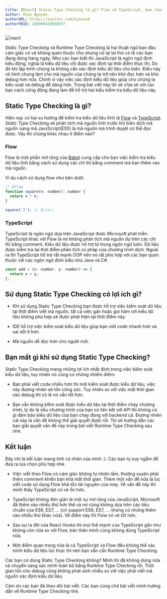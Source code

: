 ```yaml
---
title: [React] Static Type Checking là gì? Flow và TypeScript, bạn chọn cách nào?
author: Hieu Nguyen
authorURL: https://twitter.com/hieunv8
authorFBID: 100006410080637
---
```


![react](https://images.unsplash.com/photo-1581276879432-15e50529f34b)

Static Type Checking và Runtime Type Checking là hai thuật ngữ ban đâu cảm giác có vẻ không quen thuộc cho nhưng nó lại lai thứ có lẽ các bạn đang dùng hàng ngày. Như các bạn biết thì JavaScript là ngôn ngữ định kiểu động, nghĩa là kiểu dữ liệu chỉ được xác định tại thời điểm thực thi. Do đó khi lập trình chúng ta không cần xác định kiểu dữ liệu cho biến. Điều này vô hình chung làm cho mã nguồn của chúng ta trở nên khó đọc hơn và khó debug hơn nữa. Chính vì vậy việc xác định kiểu dữ liệu giúp cho chúng ta kiểu soát và debug dễ dàng hơn. Trong bài viết này tôi sẽ chia sẻ với các bạn cách công đồng đang làm để hỗ trợ hai kiểu kiểm tra kiểu dữ liệu này.

## Static Type Checking là gì?

Hiện nay có hai xu hướng để kiểm tra kiểu dữ liệu tĩnh là [Flow](https://flow.org/) và [TypeScript](https://www.typescriptlang.org/). Static Type Checking sẽ phân tích mã nguồn tĩnh trước khi biên dịch mã nguồn sang mã JavsScript(ES5) là mã nguồn mà trình duyệt có thể đọc được. Vậy thì chúng khác nhau ở điểm nào?

### Flow

Flow là một phần mở rộng của [Babel](https://babeljs.io/) cung cấp cho bạn việc kiểm tra kiểu dữ liệu tĩnh bằng cách sử dụng các chỉ thị bằng comment mà bạn thêm vào mã nguồn.

Ví dụ cách sử dụng flow như bên dưới:

```js
// @flow
function square(n: number): number {
  return n * n;
}

square('2'); // Error!
```

### TypeScript

TypeScript là ngôn ngữ dựa trên JavaScript được Microsoft phát triển. TypeScript khác với Flow là nó không phân tích mã nguồn dự trên các chỉ thị bằng comment. Kiểu dữ liệu được hỗ trợ từ trong ngôn ngữ luôn. Dữ liệu được kiểm tra tại thời điểm phân tích cú pháp của chương trình dịch. Ngoài ra thì TypeScript hỗ trợ rất mạnh OOP nên nó rất phù hợp với các bạn quen thuộc với các ngôn ngữ định kiểu như Java và C#.

```js
const add = (x: number, y: number) => {
  return x + y;
};
```

## Sử dụng Static Type Checking có lợi ích gì?

- Khi sử dụng Static Type Checking bạn được hỗ trợ việc kiểm soát dữ liệu tại thời điểm viết mã nguồn, tất cả việc gán hoặc gọi hàm với kiểu dữ liệu không phù hợp sẽ được phát hiện tại thời điểm này.

- IDE hỗ trợ việc kiểm soát kiểu dữ liệu giúp bạn viết code nhanh hơn và sai sốt ít hơn.

- Mã nguồn dễ đọc hơn cho người mới.

## Bạn mất gì khi sử dụng Static Type Checking?

Static Type Checking mang những lợi ích nhất định trong việc kiểm soát kiểu dữ liệu, tuy nhiên nó cũng có những nhiểm điểm:

- Bạn phải viết code nhiều hơn thì mới kiểm soát được kiểu dữ liệu, việc này đương nhiên sẽ tốn công sức. Tuy nhiên so với việc mất thời gian vào debug thì có lẽ nó vẫn tốt hơn.

- Bạn vẫn không kiểm soát được kiểu dữ liệu tại thời điểm chạy chương trình, lý do là nếu chương trình của bạn có liên kết với API thì không có gì đảm bảo kiểu dữ liệu của bạn chạy đúng với backend cả. Đương nhiên cái này là vấn đề không thể giải quyết được rồi. Tôi sẽ hướng dẫn các bạn giải quyết vấn đề này trong bài viết Runtime Type Checking sau nhé.

## Kết luận

Đây chỉ là kết luận mang tính cá nhân của mình :). Các bạn tự suy ngẫm để đưa ra lựa chọn phù hợp nhé.

- Việc viết theo Flow có cảm giác không tự nhiên lắm, thường xuyên phải thêm comment khiến bạn khá mất thời gian. Thêm một vấn đề nữa là lúc viết code sử dụng Flow khá tốn tài nguyên của máy. Về vấn đề này thì mình thấy TypeScript có vẻ ổn hơn.

- TypeScript không đơn giản là một sự mở rộng của JavaScript, Microsoft đã thêm vào nhiều thứ hơn thế và nó cũng không dựa trên các tiêu chuẩn của ES6, ES7, ... (có support ES6, ES7, ... nhưng có những thêm vào nhiều thứ khác nữa). Về điểm này thì Flow có vẻ tốt hơn.

- Sau sự ra đời của React Hooks thì mọi thế mạnh của TypeScript gần như không còn nữa so với Flow, bản thân mình cũng không dùng TypeScript nữa.

- Một điểm quan trong nữa là cả TypeScript và Flow đều không thể xác mình kiểu dữ liệu lúc thực thi nên bạn vẫn cần Runtime Type Checking.

Các bạn có dùng Static Type Checking không? Mình thì đã không dùng nữa và chuyển sang xác mình toàn bộ bằng Runtime Type Checking rồi. Thời gian tốn cho debug cũng không phát sinh nhiều so với việc phải viết mã nguồn xác định kiểu dữ liệu.

Cảm ơn các bạn đã theo dõi bài viết. Các bạn cùng chờ bài viết mình hướng dẫn về Runtime Type Checking nhé.
